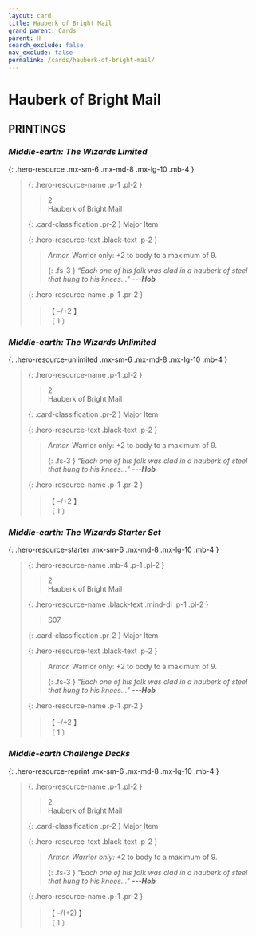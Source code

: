 ```yaml
---
layout: card
title: Hauberk of Bright Mail
grand_parent: Cards
parent: H
search_exclude: false
nav_exclude: false
permalink: /cards/hauberk-of-bright-mail/
---
```


# Hauberk of Bright Mail


## PRINTINGS


### _Middle-earth: The Wizards Limited_

{: .hero-resource .mx-sm-6 .mx-md-8 .mx-lg-10 .mb-4 }
> {: .hero-resource-name .p-1 .pl-2 }
> > <div class="card-mp">2</div>
> > <div class="card-name">Hauberk of Bright Mail</div>
>
> {: .card-classification .pr-2 }
> Major Item
>
> {: .hero-resource-text .black-text .p-2 }
> > _Armor._ Warrior only: +2 to body to a maximum of 9. 
> > 
> > {: .fs-3 } 
> > _“Each one of his folk was clad in a hauberk of steel that hung to his knees..."_ ***---&#65279;Hob*** 
> 
> {: .hero-resource-name .p-1 .pr-2 }
> > <div class="card-shield">【 &ndash;/+2 】</div>
> > <div class="card-corruption">〔 1 〕</div>

### _Middle-earth: The Wizards Unlimited_

{: .hero-resource-unlimited .mx-sm-6 .mx-md-8 .mx-lg-10 .mb-4 }
> {: .hero-resource-name .p-1 .pl-2 }
> > <div class="card-mp">2</div>
> > <div class="card-name">Hauberk of Bright Mail</div>
>
> {: .card-classification .pr-2 }
> Major Item
>
> {: .hero-resource-text .black-text .p-2 }
> > _Armor._ Warrior only: +2 to body to a maximum of 9. 
> > 
> > {: .fs-3 } 
> > _“Each one of his folk was clad in a hauberk of steel that hung to his knees..."_ ***---&#65279;Hob*** 
> 
> {: .hero-resource-name .p-1 .pr-2 }
> > <div class="card-shield">【 &ndash;/+2 】</div>
> > <div class="card-corruption">〔 1 〕</div>

### _Middle-earth: The Wizards Starter Set_

{: .hero-resource-starter .mx-sm-6 .mx-md-8 .mx-lg-10 .mb-4 }
> {: .hero-resource-name .mb-4 .p-1 .pl-2 }
> > <div class="card-mp">2</div>
> > <div class="card-name">Hauberk of Bright Mail</div>
>
> {: .hero-resource-name .black-text .mind-di .p-1 .pl-2 }
> > <span class="red-text">S07</span>
>
> {: .card-classification .pr-2 }
> Major Item
>
> {: .hero-resource-text .black-text .p-2 }
> > _Armor._ Warrior only: +2 to body to a maximum of 9. 
> > 
> > {: .fs-3 } 
> > _“Each one of his folk was clad in a hauberk of steel that hung to his knees..."_ ***---&#65279;Hob*** 
> 
> {: .hero-resource-name .p-1 .pr-2 }
> > <div class="card-shield">【 &ndash;/+2 】</div>
> > <div class="card-corruption">〔 1 〕</div>

### _Middle-earth Challenge Decks_

{: .hero-resource-reprint .mx-sm-6 .mx-md-8 .mx-lg-10 .mb-4 }
> {: .hero-resource-name .p-1 .pl-2 }
> > <div class="card-mp">2</div>
> > <div class="card-name">Hauberk of Bright Mail</div>
>
> {: .card-classification .pr-2 }
> Major Item
>
> {: .hero-resource-text .black-text .p-2 }
> > _Armor._ _Warrior only:_ +2 to body to a maximum of 9. 
> > 
> > {: .fs-3 } 
> > _“Each one of his folk was clad in a hauberk of steel that hung to his knees..."_ ***---&#65279;Hob*** 
> 
> {: .hero-resource-name .p-1 .pr-2 }
> > <div class="card-shield">【 &ndash;/(+2) 】</div>
> > <div class="card-corruption">〔 1 〕</div>
